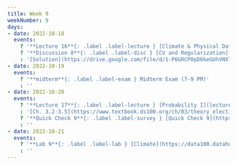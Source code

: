```yaml
---
title: Week 9
weekNumber: 9
days:
- date: 2022-10-18
  events:
    ? '**Lecture 16**{: .label .label-lecture } [Climate & Physical Data](lecture/lec16)'
    ? '**Discussion 8**{: .label .label-disc } [CV and Regularization](https://drive.google.com/file/d/12-Dq7NTdXA5wKf3HmzmX-RfRAluwmsM4/view?usp=sharing)' 
    : '[Solution](https://drive.google.com/file/d/1-P6GRCP0pD6keGUhVNXlqbb1XjSXVCHd/view?usp=sharing)'
- date: 2022-10-19
  events:
    ? '**midterm**{: .label .label-exam } Midterm Exam (7-9 PM)'
    : ''
- date: 2022-10-20
  events:
    ? '**Lecture 17**{: .label .label-lecture } [Probability I](lecture/lec17)'
    : '[Ch. 3.2-3.5](https://www.textbook.ds100.org/ch/03/theory_election.html), [16.3](https://www.textbook.ds100.org/ch/16/prob_random_vars.html)'
    ? '**Quick Check 9**{: .label .label-survey } [Quick Check 9](https://www.gradescope.com/courses/422877/assignments/2364500) (due Oct 24; release at 11)'
    : ''
- date: 2022-10-21
  events:
    ? '**Lab 9**{: .label .label-lab } [Climate](https://data100.datahub.berkeley.edu/hub/user-redirect/git-pull?repo=https%3A%2F%2Fgithub.com%2FDS-100%2Ffa22&branch=main&urlpath=lab%2Ftree%2Ffa22%2Flab%2Flab09%2Flab09.ipynb) (due Oct 25)'
    : ''
---
```

